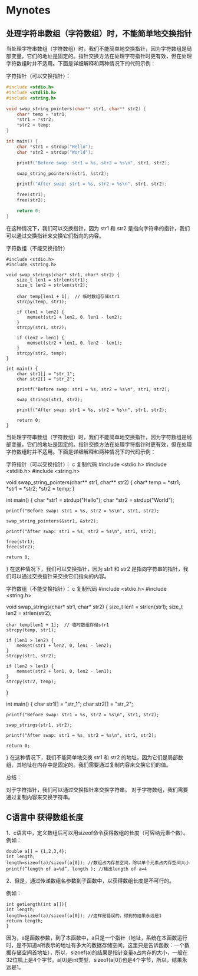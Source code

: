 
# Mynotes

## 处理字符串数组（字符数组）时，不能简单地交换指针
当处理字符串数组（字符数组）时，我们不能简单地交换指针，因为字符数组是局部变量，它们的地址是固定的。指针交换方法在处理字符指针时更有效，但在处理字符数组时并不适用。下面是详细解释和两种情况下的代码示例：

字符指针（可以交换指针）：
```C
#include <stdio.h>
#include <stdlib.h>
#include <string.h>

void swap_string_pointers(char** str1, char** str2) {
    char* temp = *str1;
    *str1 = *str2;
    *str2 = temp;
}

int main() {
    char *str1 = strdup("Hello");
    char *str2 = strdup("World");

    printf("Before swap: str1 = %s, str2 = %s\n", str1, str2);

    swap_string_pointers(&str1, &str2);

    printf("After swap: str1 = %s, str2 = %s\n", str1, str2);

    free(str1);
    free(str2);

    return 0;
}

```

在这种情况下，我们可以交换指针，因为 str1 和 str2 是指向字符串的指针，我们可以通过交换指针来交换它们指向的内容。

字符数组（不能交换指针）
```
#include <stdio.h>
#include <string.h>

void swap_strings(char* str1, char* str2) {
    size_t len1 = strlen(str1);
    size_t len2 = strlen(str2);

    char temp[len1 + 1];  // 临时数组存储str1
    strcpy(temp, str1);

    if (len1 > len2) {
        memset(str1 + len2, 0, len1 - len2);
    }
    strcpy(str1, str2);

    if (len2 > len1) {
        memset(str2 + len1, 0, len2 - len1);
    }
    strcpy(str2, temp);
}

int main() {
    char str1[] = "str_1";
    char str2[] = "str_2";

    printf("Before swap: str1 = %s, str2 = %s\n", str1, str2);

    swap_strings(str1, str2);

    printf("After swap: str1 = %s, str2 = %s\n", str1, str2);

    return 0;
}

```


当处理字符串数组（字符数组）时，我们不能简单地交换指针，因为字符数组是局部变量，它们的地址是固定的。指针交换方法在处理字符指针时更有效，但在处理字符数组时并不适用。下面是详细解释和两种情况下的代码示例：

字符指针（可以交换指针）：
c
复制代码
#include <stdio.h>
#include <stdlib.h>
#include <string.h>

void swap_string_pointers(char** str1, char** str2) {
    char* temp = *str1;
    *str1 = *str2;
    *str2 = temp;
}

int main() {
    char *str1 = strdup("Hello");
    char *str2 = strdup("World");

    printf("Before swap: str1 = %s, str2 = %s\n", str1, str2);

    swap_string_pointers(&str1, &str2);

    printf("After swap: str1 = %s, str2 = %s\n", str1, str2);

    free(str1);
    free(str2);

    return 0;
}
在这种情况下，我们可以交换指针，因为 str1 和 str2 是指向字符串的指针，我们可以通过交换指针来交换它们指向的内容。

字符数组（不能交换指针）：
c
复制代码
#include <stdio.h>
#include <string.h>

void swap_strings(char* str1, char* str2) {
    size_t len1 = strlen(str1);
    size_t len2 = strlen(str2);

    char temp[len1 + 1];  // 临时数组存储str1
    strcpy(temp, str1);

    if (len1 > len2) {
        memset(str1 + len2, 0, len1 - len2);
    }
    strcpy(str1, str2);

    if (len2 > len1) {
        memset(str2 + len1, 0, len2 - len1);
    }
    strcpy(str2, temp);
}

int main() {
    char str1[] = "str_1";
    char str2[] = "str_2";

    printf("Before swap: str1 = %s, str2 = %s\n", str1, str2);

    swap_strings(str1, str2);

    printf("After swap: str1 = %s, str2 = %s\n", str1, str2);

    return 0;
}
在这种情况下，我们不能简单地交换 str1 和 str2 的地址，因为它们是局部数组，其地址在内存中是固定的。我们需要通过复制内容来交换它们的值。

总结：

对于字符指针，我们可以通过交换指针来交换字符串。
对于字符数组，我们需要通过复制内容来交换字符串。

## C语言中 获得数组长度
1、c语言中，定义数组后可以用sizeof命令获得数组的长度（可容纳元素个数）。
例如：
```
double a[] = {1,2,3,4};
int length;
length=sizeof(a)/sizeof(a[0]); //数组占内存总空间，除以单个元素占内存空间大小
printf(“length of a=%d”, length ); //输出length of a=4
```

2、但是，通过传递数组名参数到子函数中，以获得数组长度是不可行的。

例如：
```
int getLength(int a[]){
int length;
length=sizeof(a)/sizeof(a[0]); //这样是错误的，得到的结果永远是1
return length;
}

```

因为，a是函数参数，到了本函数中，a只是一个指针（地址，系统在本函数运行时，是不知道a所表示的地址有多大的数据存储空间，这里只是告诉函数：一个数据存储空间首地址），所以，sizoef(a)的结果是指针变量a占内存的大小，一般在32位机上是4个字节。a[0]是int类型，sizeof(a[0])也是4个字节，所以，结果永远是1。

